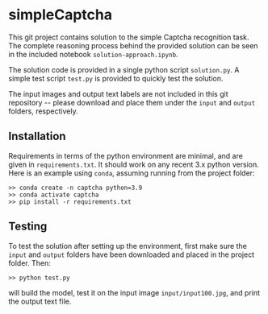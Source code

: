 # simpleCaptcha

This git project contains solution to the simple Captcha recognition task. The complete
reasoning process behind the provided solution can be seen in the included notebook `solution-approach.ipynb`.

The solution code is provided in a single python script `solution.py`. A simple test script `test.py` is provided to quickly
test the solution.

The input images and output text labels are not included in this git repository -- please download and place them under
the `input` and `output` folders, respectively.

## Installation

Requirements in terms of the python environment are minimal, and are given in `requirements.txt`. It should work on 
any recent 3.x python version. Here is an example using `conda`, assuming running from the project folder:
```
>> conda create -n captcha python=3.9
>> conda activate captcha
>> pip install -r requirements.txt
```

## Testing

To test the solution after setting up the environment, first make sure the `input` and `output` folders have been downloaded
and placed in the project folder. Then:
```
>> python test.py
```
will build the model, test it on the input image `input/input100.jpg`, and print the output text file.




